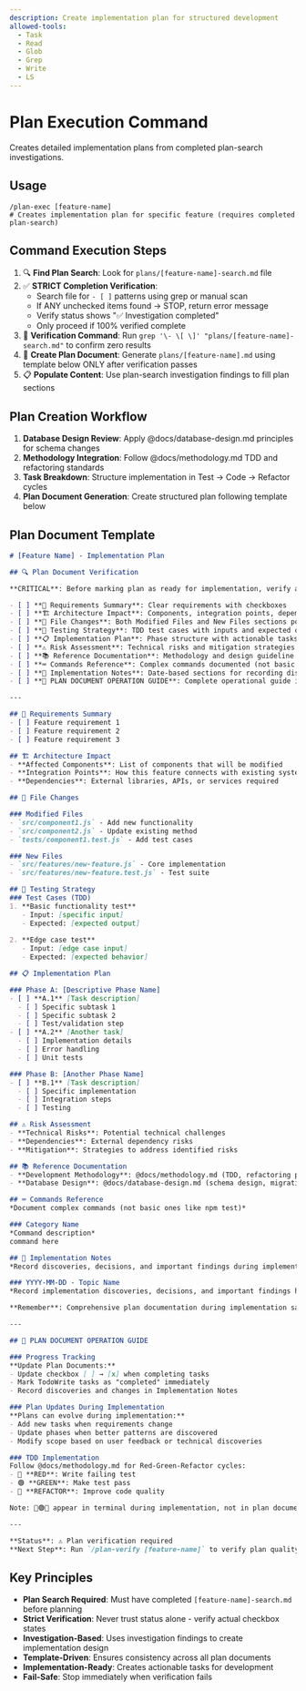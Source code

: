 ```yaml
---
description: Create implementation plan for structured development
allowed-tools:
  - Task
  - Read
  - Glob
  - Grep
  - Write
  - LS
---
```


# Plan Execution Command

Creates detailed implementation plans from completed plan-search investigations.

## Usage

```
/plan-exec [feature-name]
# Creates implementation plan for specific feature (requires completed plan-search)
```

## Command Execution Steps

1. 🔍 **Find Plan Search**: Look for `plans/[feature-name]-search.md` file
2. ✅ **STRICT Completion Verification**: 
   - Search file for `- [ ]` patterns using grep or manual scan
   - If ANY unchecked items found → STOP, return error message
   - Verify status shows "✅ Investigation completed" 
   - Only proceed if 100% verified complete
3. 🔎 **Verification Command**: Run `grep '\- \[ \]' "plans/[feature-name]-search.md"` to confirm zero results
4. 📝 **Create Plan Document**: Generate `plans/[feature-name].md` using template below ONLY after verification passes
5. 📋 **Populate Content**: Use plan-search investigation findings to fill plan sections

## Plan Creation Workflow

1. **Database Design Review**: Apply @docs/database-design.md principles for schema changes
2. **Methodology Integration**: Follow @docs/methodology.md TDD and refactoring standards
3. **Task Breakdown**: Structure implementation in Test → Code → Refactor cycles
4. **Plan Document Generation**: Create structured plan following template below

## Plan Document Template

```markdown
# [Feature Name] - Implementation Plan

## 🔍 Plan Document Verification

**CRITICAL**: Before marking plan as ready for implementation, verify all sections are present:

- [ ] **📄 Requirements Summary**: Clear requirements with checkboxes
- [ ] **🏗️ Architecture Impact**: Components, integration points, dependencies documented
- [ ] **📁 File Changes**: Both Modified Files and New Files sections populated
- [ ] **🧪 Testing Strategy**: TDD test cases with inputs and expected outputs
- [ ] **📋 Implementation Plan**: Phase structure with actionable tasks
- [ ] **⚠️ Risk Assessment**: Technical risks and mitigation strategies
- [ ] **📚 Reference Documentation**: Methodology and design guideline references
- [ ] **⌨️ Commands Reference**: Complex commands documented (not basic ones)
- [ ] **📝 Implementation Notes**: Date-based sections for recording discoveries
- [ ] **📖 PLAN DOCUMENT OPERATION GUIDE**: Complete operational guide included

---

## 📄 Requirements Summary
- [ ] Feature requirement 1
- [ ] Feature requirement 2
- [ ] Feature requirement 3

## 🏗️ Architecture Impact
- **Affected Components**: List of components that will be modified
- **Integration Points**: How this feature connects with existing systems
- **Dependencies**: External libraries, APIs, or services required

## 📁 File Changes

### Modified Files
- `src/component1.js` - Add new functionality
- `src/component2.js` - Update existing method
- `tests/component1.test.js` - Add test cases

### New Files
- `src/features/new-feature.js` - Core implementation
- `src/features/new-feature.test.js` - Test suite

## 🧪 Testing Strategy
### Test Cases (TDD)
1. **Basic functionality test**
   - Input: [specific input]
   - Expected: [expected output]
   
2. **Edge case test**
   - Input: [edge case input]
   - Expected: [expected behavior]

## 📋 Implementation Plan

### Phase A: [Descriptive Phase Name]
- [ ] **A.1** [Task description]
  - [ ] Specific subtask 1
  - [ ] Specific subtask 2
  - [ ] Test/validation step
- [ ] **A.2** [Another task]
  - [ ] Implementation details
  - [ ] Error handling
  - [ ] Unit tests

### Phase B: [Another Phase Name]  
- [ ] **B.1** [Task description]
  - [ ] Specific implementation
  - [ ] Integration steps
  - [ ] Testing

## ⚠️ Risk Assessment
- **Technical Risks**: Potential technical challenges
- **Dependencies**: External dependency risks
- **Mitigation**: Strategies to address identified risks

## 📚 Reference Documentation
- **Development Methodology**: @docs/methodology.md (TDD, refactoring principles)
- **Database Design**: @docs/database-design.md (schema design, migration guidelines)

## ⌨️ Commands Reference
*Document complex commands (not basic ones like npm test)*

### Category Name
*Command description*
command here

## 📝 Implementation Notes
*Record discoveries, decisions, and important findings during implementation - BE COMPREHENSIVE. Include specific technical details, code snippets, command outputs, error messages, and solutions. Document the complete context to preserve knowledge across sessions and token limits.*

### YYYY-MM-DD - Topic Name
*Record implementation discoveries, decisions, and important findings here*

**Remember**: Comprehensive plan documentation during implementation saves multiples of that time in future development and maintenance.

---

## 📖 PLAN DOCUMENT OPERATION GUIDE

### Progress Tracking
**Update Plan Documents:**
- Update checkbox [ ] → [x] when completing tasks
- Mark TodoWrite tasks as "completed" immediately
- Record discoveries and changes in Implementation Notes

### Plan Updates During Implementation
**Plans can evolve during implementation:**
- Add new tasks when requirements change
- Update phases when better patterns are discovered
- Modify scope based on user feedback or technical discoveries

### TDD Implementation
Follow @docs/methodology.md for Red-Green-Refactor cycles:
- 🔴 **RED**: Write failing test
- 🟢 **GREEN**: Make test pass  
- 🔵 **REFACTOR**: Improve code quality

Note: 🔴🟢🔵 appear in terminal during implementation, not in plan documents

---

**Status**: ⚠️ Plan verification required  
**Next Step**: Run `/plan-verify [feature-name]` to verify plan quality
```

## Key Principles

- **Plan Search Required**: Must have completed `[feature-name]-search.md` before planning
- **Strict Verification**: Never trust status alone - verify actual checkbox states
- **Investigation-Based**: Uses investigation findings to create implementation design
- **Template-Driven**: Ensures consistency across all plan documents
- **Implementation-Ready**: Creates actionable tasks for development
- **Fail-Safe**: Stop immediately when verification fails